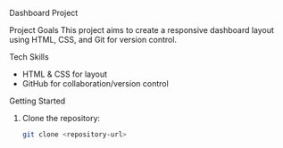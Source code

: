 Dashboard Project

 Project Goals
This project aims to create a responsive dashboard layout using HTML, CSS, and Git for version control.

 Tech Skills
- HTML & CSS for layout
- GitHub for collaboration/version control

 Getting Started

1. Clone the repository:
   ```bash
   git clone <repository-url>
